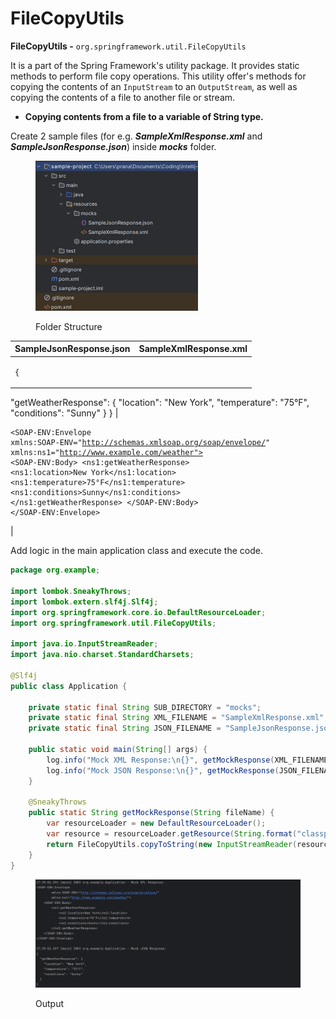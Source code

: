 # FileCopyUtils

**FileCopyUtils -** `org.springframework.util.FileCopyUtils`

It is a part of the Spring Framework's utility package. It provides static methods to perform file copy operations. This utility offer's methods for copying the contents of an `InputStream` to an `OutputStream`, as well as copying the contents of a file to another file or stream.



* **Copying contents from a file to a variable of String type.**

Create 2 sample files (for e.g. _**SampleXmlResponse.xml**_ and _**SampleJsonResponse.json**_) inside _**mocks**_ folder.

<figure><img src="../../../../.gitbook/assets/image (8) (1) (1) (1).png" alt="" width="260"><figcaption><p>Folder Structure</p></figcaption></figure>

| SampleJsonResponse.json                                                                                                                                                             | SampleXmlResponse.xml                                                                                                                                                                                                                                                                                                                                                                                                                                                                                                                                                 |
| ----------------------------------------------------------------------------------------------------------------------------------------------------------------------------------- | --------------------------------------------------------------------------------------------------------------------------------------------------------------------------------------------------------------------------------------------------------------------------------------------------------------------------------------------------------------------------------------------------------------------------------------------------------------------------------------------------------------------------------------------------------------------- |
| <pre class="language-json"><code class="lang-json">{
  "getWeatherResponse": {
    "location": "New York",
    "temperature": "75°F",
    "conditions": "Sunny"
  }
}
</code></pre> | <p></p><pre class="language-xml"><code class="lang-xml">&#x3C;SOAP-ENV:Envelope
        xmlns:SOAP-ENV="http://schemas.xmlsoap.org/soap/envelope/"
        xmlns:ns1="http://www.example.com/weather">
    &#x3C;SOAP-ENV:Body>
        &#x3C;ns1:getWeatherResponse>
            &#x3C;ns1:location>New York&#x3C;/ns1:location>
            &#x3C;ns1:temperature>75°F&#x3C;/ns1:temperature>
            &#x3C;ns1:conditions>Sunny&#x3C;/ns1:conditions>
        &#x3C;/ns1:getWeatherResponse>
    &#x3C;/SOAP-ENV:Body>
&#x3C;/SOAP-ENV:Envelope>
</code></pre> |

Add logic in the main application class and execute the code.

```java
package org.example;

import lombok.SneakyThrows;
import lombok.extern.slf4j.Slf4j;
import org.springframework.core.io.DefaultResourceLoader;
import org.springframework.util.FileCopyUtils;

import java.io.InputStreamReader;
import java.nio.charset.StandardCharsets;

@Slf4j
public class Application {

    private static final String SUB_DIRECTORY = "mocks";
    private static final String XML_FILENAME = "SampleXmlResponse.xml";
    private static final String JSON_FILENAME = "SampleJsonResponse.json";

    public static void main(String[] args) {
        log.info("Mock XML Response:\n{}", getMockResponse(XML_FILENAME));
        log.info("Mock JSON Response:\n{}", getMockResponse(JSON_FILENAME));
    }

    @SneakyThrows
    public static String getMockResponse(String fileName) {
        var resourceLoader = new DefaultResourceLoader();
        var resource = resourceLoader.getResource(String.format("classpath:%s/%s", SUB_DIRECTORY, fileName));
        return FileCopyUtils.copyToString(new InputStreamReader(resource.getInputStream(), StandardCharsets.UTF_8));
    }
}
```

<figure><img src="../../../../.gitbook/assets/image (1) (1) (1) (1) (1) (1) (1) (1) (1) (1) (1) (1) (1) (1) (1) (1) (1) (1) (1) (1) (1) (1) (1) (1) (1) (1) (1) (1) (1) (1) (1) (1) (1) (1) (1) (1) (1) (1) (1).png" alt="" width="563"><figcaption><p>Output</p></figcaption></figure>

